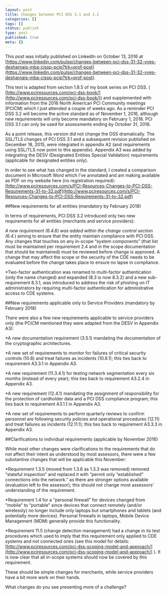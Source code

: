 ```yaml
---
layout: post
title: Changes between PCI DSS 3.1 and 3.2
categories: []
tags: []
status: publish
type: post
published: true
meta: {}
---
```


This post was initially published on LinkedIn on October 13, 2016 at 
[https://www.linkedin.com/pulse/changes-between-pci-dss-31-32-yves-desharnais-mba-cissp-pcip?trk=prof-post](https://www.linkedin.com/pulse/changes-between-pci-dss-31-32-yves-desharnais-mba-cissp-pcip?trk=prof-post).

This text is adapted from section 1.8.5 of my book series on PCI DSS. (
[http://www.pciresources.com/pci-dss-book/](http://www.pciresources.com/pci-dss-book/)) and supplemented with information from the 2016 North American PCI Community meetings (PCICM) which I just attended a couple of weeks ago.
As a reminder PCI DSS 3.2 will become the active standard as of November 1, 2016, although new requirements will only become mandatory on February 1, 2018. PCI DSS 3.1 can only be used for assessments ending by October 31, 2016.

As a point release, this version did not change the DSS dramatically. The SSL/TLS changes of PCI DSS 3.1 and a subsequent revision published on December 18, 2015, were integrated in appendix A2 (and requirements using SSL/TLS now point to this appendix). Appendix A3 was added by integrating the DESV (Designated Entities Special Validation) requirements (applicable for designated entities only).

In order to see what has changed in the standard, I created a comparison document in Microsoft Word which I've annotated and am making available as PDF on my website here (no registration required): 
[http://www.pciresources.com/s/PCI-Resources-Changes-to-PCI-DSS-Requirements-31-to-32.pdf](http://www.pciresources.com/s/PCI-Resources-Changes-to-PCI-DSS-Requirements-31-to-32.pdf)

##New requirements for all entities (mandatory by February 2018)


In terms of requirements, PCI DSS 3.2 introduced only two new requirements for all entities (merchants and service providers):

*A new requirement (6.4.6) was added within the change control section (6.4.*) aiming to ensure that the entity maintain compliance with PCI DSS. Any changes that touches on any in-scope “system components” (that list must be maintained per requirement 2.4 and in the scope documentation that should be maintained) must be reviewed before change is approved. A change that may affect the scope or the security of the CDE needs to be evaluated before the change takes place to ensure no lapse in compliance.


*Two-factor authentication was renamed to multi-factor authentication (only the name changed) and expanded (8.3 is now 8.3.2) and a new sub-requirement 8.3.1, was introduced to address the risk of phishing on IT administrators by requiring multi-factor authentication for administrative access to CDE systems.

##New requirements applicable only to Service Providers (mandatory by February 2018)


There were also a few new requirements applicable to service providers only (the PCICM mentioned they were adapted from the DESV in Appendix A3):

*A new documentation requirement (3.5.1) mandating the documentation of the cryptographic architectures.


*A new set of requirements to monitor for failures of critical security controls (10.8) and treat failures as incidents (10.8.1); this ties back to requirement A3.3.1 in Appendix A3.


*A new requirement (11.3.4.1) for testing network segmentation every six months (instead of every year); this ties back to requirement A3.2.4 in Appendix A3.


*A new requirement (12.4.1) mandating the assignment of responsibility for the protection of cardholder data and a PCI DSS compliance program; this ties back to requirement A3.1.1 in Appendix A3.


*A new set of requirements to perform quarterly reviews to confirm personnel are following security policies and operational procedures (12.11) and treat failures as incidents (12.11.1); this ties back to requirement A3.3.3 in Appendix A3.

##Clarifications to individual requirements (applicable by November 2016)


While most other changes were clarifications to the requirements that do not affect their intent as understood by most assessors, there were a few substantive changes that will be applicable this November:

*Requirement 1.3.5 (moved from 1.3.6 as 1.3.3 was removed) removed “stateful inspection” and replaced it with “permit only “established” connections into the network.” as there are stronger options available (evaluation left to the assessor); this should not change most assessors' understanding of the requirement.


*Requirement 1.4 for a “personal firewall” for devices changed from “mobile” to “portable” since devices that connect remotely (and/or wirelessly) no longer include only laptops but smartphones and tablets (and potentially more devices). Personal firewalls in laptops, Mobile Device Management (MDM) generally provide this functionality.


*Requirement 11.5 (change detection management) had a change in its test procedures which used to imply that this requirement only applied to CDE systems and not connected ones (see this model for details: 
[http://www.pciresources.com/pci-dss-scoping-model-and-approach/](http://www.pciresources.com/pci-dss-scoping-model-and-approach/) ). It is now clear that all in-scope systems should now be covered by this requirement.

These should be simple changes for merchants, while service providers have a bit more work on their hands.

What changes do you see presenting more of a challenge?
